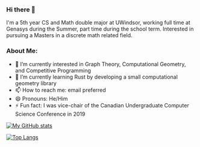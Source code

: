 ### Hi there 👋

I'm a 5th year CS and Math double major at UWindsor, working full time at Genasys during the Summer, part time during the school term. Interested in pursuing a Masters in a discrete math related field.

### About Me:

- 🔭 I’m currently interested in Graph Theory, Computational Geometry, and Competitive Programming 
- 🌱 I’m currently learning Rust by developing a small computational geometry library
- 📫 How to reach me: email preferred
- 😄 Pronouns: He/Him
- ⚡ Fun fact:   I was vice-chair of the Canadian Undergraduate Computer Science Conference in 2019

[![My GitHub stats](https://github-readme-stats.vercel.app/api?username=WorleyD&count_private=true&show_icons=true&include_all_commits=true&theme=merko)](https://github.com/WorleyD/github-readme-stats)

[![Top Langs](https://github-readme-stats.vercel.app/api/top-langs/?username=WorleyD&layout=compact&theme=merko)](https://github.com/WorleyD/github-readme-stats) 
